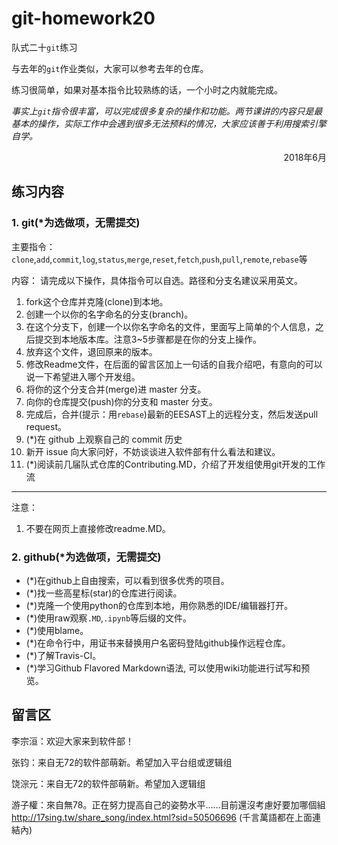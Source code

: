# git-homework20
队式二十`git`练习

与去年的`git`作业类似，大家可以参考去年的仓库。

练习很简单，如果对基本指令比较熟练的话，一个小时之内就能完成。

*事实上`git`指令很丰富，可以完成很多复杂的操作和功能。两节课讲的内容只是最基本的操作，实际工作中会遇到很多无法预料的情况，大家应该善于利用搜索引擎自学。*

<div align = "right">2018年6月</div>

## 练习内容

### 1. git(*为选做项，无需提交)

主要指令：
`clone`,`add`,`commit`,`log`,`status`,`merge`,`reset`,`fetch`,`push`,`pull`,`remote`,`rebase`等

内容：
请完成以下操作，具体指令可以自选。路径和分支名建议采用英文。
1. fork这个仓库并克隆(clone)到本地。
2. 创建一个以你的名字命名的分支(branch)。
3. 在这个分支下，创建一个以你名字命名的文件，里面写上简单的个人信息，之后提交到本地版本库。注意3~5步骤都是在你的分支上操作。
4. 放弃这个文件，退回原来的版本。
5. 修改Readme文件，在后面的留言区加上一句话的自我介绍吧，有意向的可以说一下希望进入哪个开发组。
6. 将你的这个分支合并(merge)进 master 分支。
7. 向你的仓库提交(push)你的分支和 master 分支。
8. 完成后，合并(提示：用`rebase`)最新的EESAST上的远程分支，然后发送pull request。
9. (*)在 github 上观察自己的 commit 历史
10. 新开 issue 向大家问好，不妨谈谈进入软件部有什么看法和建议。
11. (*)阅读前几届队式仓库的Contributing.MD，介绍了开发组使用git开发的工作流

---
注意：
1. 不要在网页上直接修改readme.MD。

### 2. github(*为选做项，无需提交)

- (*)在github上自由搜索，可以看到很多优秀的项目。
- (*)找一些高星标(star)的仓库进行阅读。
- (*)克隆一个使用python的仓库到本地，用你熟悉的IDE/编辑器打开。
- (*)使用raw观察`.MD`,`.ipynb`等后缀的文件。
- (*)使用blame。
- (*)在命令行中，用证书来替换用户名密码登陆github操作远程仓库。
- (*)了解Travis-CI。
- (*)学习Github Flavored Markdown语法, 可以使用wiki功能进行试写和预览。


## 留言区
李宗洹：欢迎大家来到软件部！

张钧：来自无72的软件部萌新。希望加入平台组或逻辑组

饶淙元：来自无72的软件部萌新。希望加入逻辑组

游子權：來自無78。正在努力提高自己的姿勢水平……目前還沒考慮好要加哪個組
http://17sing.tw/share_song/index.html?sid=50506696
(千言萬語都在上面連結內)
